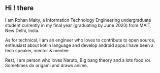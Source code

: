 ## Hi ! there

I am Rohan Maity, a Information Technology Engineering undergraduate student currently in my final year (graduating by June 2020) from MAIT, New Delhi, India.

As for technical, I am an engineer who loves to contribute to open source, enthusiast about kotlin language and develop android apps.I have been a tech speaker, mentor & mentee.

Rest, I am person who loves Naruto, Big bang theory and a lots food \o/. Sometimes do origami and draws anime.

